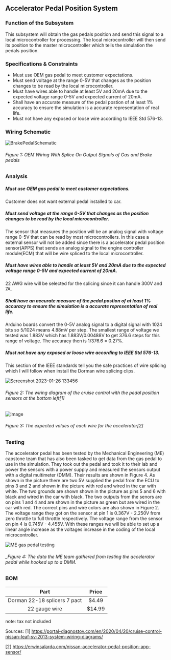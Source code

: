 Accelerator Pedal Position System
--------------------------------------
### Function of the Subsystem
This subsystem will obtain the gas pedals position and send this signal to a local microcontroller for processing. The local microcontroller will then send its position to the master microcontroller which tells the simulation the pedals position. 

### Specifications & Constraints
- Must use OEM gas pedal to meet customer expectations.
- Must send voltage at the range 0-5V that changes as the position changes to be read by the local microcontroller.
- Must have wires able to handle at least 5V and 20mA due to the expected voltage range 0-5V and expected current of 20mA.
- Shall have an accurate measure of the pedal postion of at least 1% accuracy to ensure the simulation is a accurate representation of real life. 
- Must not have any exposed or loose wire according to IEEE Std 576-13.  

### Wiring Schematic

![BrakePedalSchematic](https://user-images.githubusercontent.com/117474294/217087668-75f8f196-f3cc-4efa-ba06-ad668866a8ed.png)

###### _Figure 1: OEM Wiring With Splice On Output Signals of Gas and Brake pedals_

### Analysis
##### Must use OEM gas pedal to meet customer expectations.
Customer does not want external pedal installed to car.
##### Must send voltage at the range 0-5V that changes as the position changes to be read by the local microcontroller.
The sensor that measures the position will be an analog signal with voltage range 0-5V that can be read by most microcontrollers. In this case a external sensor will not be added since there is a accelerator pedal position sensor(APPS) that sends an analog signal to the engine controller module(ECM) that will be wire spliced to the local microcontroller.
##### Must have wires able to handle at least 5V and 20mA due to the expected voltage range 0-5V and expected current of 20mA.
22 AWG wire will be selected for the splicing since it can handle 300V and 7A.
##### Shall have an accurate measure of the pedal postion of at least 1% accuracy to ensure the simulation is a accurate representation of real life. 
Arduino boards convert the 0-5V analog signal to a digital signal with 1024 bits so 5/1024 means 4.88mV per step.  The smallest range of voltage we tested was 1.883V which has 1.883V/0.00488V to get 376.6 steps for this range of voltage. The accuracy then is 1/376.6 = 0.27%.
##### Must not have any exposed or loose wire according to IEEE Std 576-13. 
This section of the IEEE standards tell you the safe practices of wire splicing which I will follow when install the Dorman wire splicing clips.

![Screenshot 2023-01-26 133456](https://user-images.githubusercontent.com/117474294/214932846-6c566b33-5910-436a-a5ec-db32af85b6cc.png)

###### _Figure 2: The wiring diagram of the cruise control with the pedal position sensors at the bottom left[1]_

![image](https://user-images.githubusercontent.com/117474294/203162462-ea3d0025-a9c0-4b51-aa64-806d46f55e12.png)

###### _Figure 3: The expected values of each wire for the accelerator[2]_

### Testing 
The accelerator pedal has been tested by the Mechanical Engineering (ME) capstone team that has also been tasked to get data from the gas pedal to use in the simulation. They took out the pedal and took it to their lab and power the sensors with a power supply and measured the sensors output with a digital multimeter (DMM). Their results are shown in Figure 4. As shown in the picture there are two 5V supplied the pedal from the ECU to pins 3 and 2 and shown in the picture with red and wired in the car with white. The two grounds are shown shown in the picture as pins 5 and 6 with black and wired in the car with black. The two outputs from the senors are on pins 1 and 4 and are shown in the picture as green but are wired in the car with red. The correct pins and wire colors are also shown in Figure 2. The voltage range they got on the sensor at pin 1 is 0.367V - 2.250V from zero throttle to full throttle respectively. The voltage range from the sensor on pin 4 is 0.745V - 4.455V. With these ranges we will be able to set up a linear angle increase as the voltages increase in the coding of the local microcontroller. 

![ME gas pedal testing](https://user-images.githubusercontent.com/117474294/214936308-1026864d-be34-44cc-a997-a05aa78649e8.png)

###### _Figure 4: The data the ME team gathered from testing the accelerator pedal while hooked up to a DMM.

### BOM

| Part                         | Price    |
|:----------------------------:|:--------:|
| Dorman 22-18 splicers 7 pact | $4.49    |
| 22 gauge wire                | $14.99   |

note: tax not included


Sources:
[1] https://portal-diagnostov.com/en/2020/04/20/cruise-control-nissan-leaf-sv-2013-system-wiring-diagrams/

[2] https://erwinsalarda.com/nissan-accelerator-pedal-position-app-sensor/
